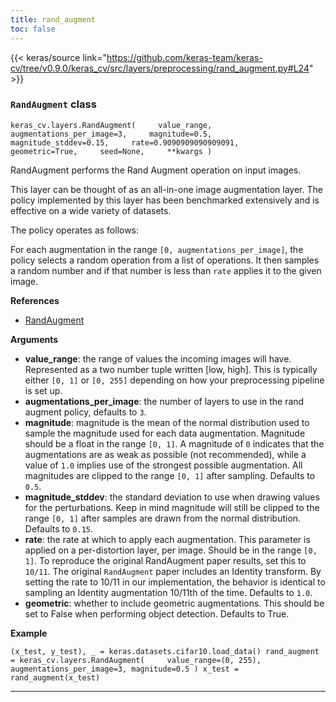 ```yaml
---
title: rand_augment
toc: false
---
```


{{< keras/source link="https://github.com/keras-team/keras-cv/tree/v0.9.0/keras_cv/src/layers/preprocessing/rand_augment.py#L24" >}}

### `RandAugment` class

`keras_cv.layers.RandAugment(     value_range,     augmentations_per_image=3,     magnitude=0.5,     magnitude_stddev=0.15,     rate=0.9090909090909091,     geometric=True,     seed=None,     **kwargs )`

RandAugment performs the Rand Augment operation on input images.

This layer can be thought of as an all-in-one image augmentation layer. The policy implemented by this layer has been benchmarked extensively and is effective on a wide variety of datasets.

The policy operates as follows:

For each augmentation in the range `[0, augmentations_per_image]`, the policy selects a random operation from a list of operations. It then samples a random number and if that number is less than `rate` applies it to the given image.

**References**

- [RandAugment](https://arxiv.org/abs/1909.13719)

**Arguments**

- **value_range**: the range of values the incoming images will have. Represented as a two number tuple written \[low, high\]. This is typically either `[0, 1]` or `[0, 255]` depending on how your preprocessing pipeline is set up.
- **augmentations_per_image**: the number of layers to use in the rand augment policy, defaults to `3`.
- **magnitude**: magnitude is the mean of the normal distribution used to sample the magnitude used for each data augmentation. Magnitude should be a float in the range `[0, 1]`. A magnitude of `0` indicates that the augmentations are as weak as possible (not recommended), while a value of `1.0` implies use of the strongest possible augmentation. All magnitudes are clipped to the range `[0, 1]` after sampling. Defaults to `0.5`.
- **magnitude_stddev**: the standard deviation to use when drawing values for the perturbations. Keep in mind magnitude will still be clipped to the range `[0, 1]` after samples are drawn from the normal distribution. Defaults to `0.15`.
- **rate**: the rate at which to apply each augmentation. This parameter is applied on a per-distortion layer, per image. Should be in the range `[0, 1]`. To reproduce the original RandAugment paper results, set this to `10/11`. The original `RandAugment` paper includes an Identity transform. By setting the rate to 10/11 in our implementation, the behavior is identical to sampling an Identity augmentation 10/11th of the time. Defaults to `1.0`.
- **geometric**: whether to include geometric augmentations. This should be set to False when performing object detection. Defaults to True.

**Example**

`(x_test, y_test), _ = keras.datasets.cifar10.load_data() rand_augment = keras_cv.layers.RandAugment(     value_range=(0, 255), augmentations_per_image=3, magnitude=0.5 ) x_test = rand_augment(x_test)`

---
